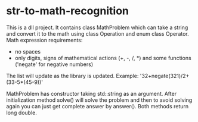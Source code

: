 # str-to-math-recognition
This is a dll project. It contains class MathProblem which can take a string and convert it to the math using class Operation and enum class Operator.
Math expression requirements:
- no spaces
- only digits, signs of mathematical actions (+, -, /, *) and some functions ('negate' for negative numbers) 

The list will update as the library is updated.
Example: '32+negate(321)/2+(33-5*(45-9))'

MathProblem has constructor taking std::string as an argument. 
After initialization method solve() will solve the problem and then to avoid solving again you can just get complete answer by answer().
Both methods return long double.
